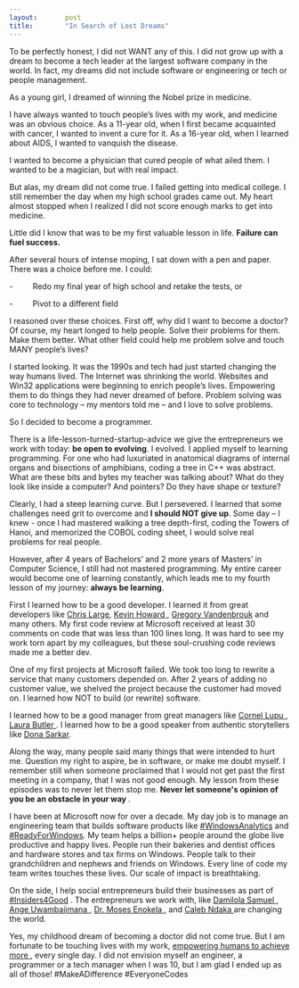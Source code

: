 ```yaml
---
layout:       post
title:        "In Search of Lost Dreams"
---
```

<p>
  To be perfectly honest, I did not WANT any of this. I did not grow up
  with a dream to become a tech leader at the largest software company in
  the world. In fact, my dreams did not include software or engineering or
  tech or people management.
</p>
<p>As a young girl, I dreamed of winning the Nobel prize in medicine.</p>
<p>
  I have always wanted to touch people’s lives with my work, and medicine
  was an obvious choice. As a 11-year old, when I first became acquainted
  with cancer, I wanted to invent a cure for it. As a 16-year old, when I
  learned about AIDS, I wanted to vanquish the disease.
</p>
<p>
  I wanted to become a physician that cured people of what ailed them. I
  wanted to be a magician, but with real impact.
</p>
<p>
  But alas, my dream did not come true. I failed getting into medical
  college. I still remember the day when my high school grades came out.
  My heart almost stopped when I realized I did not score enough marks to
  get into medicine.
</p>

<p>
  Little did I know that was to be my first valuable lesson in life.
  <strong>Failure can fuel success.</strong>
</p>
<p>
  After several hours of intense moping, I sat down with a pen and paper.
  There was a choice before me. I could:
</p>
<p>
  -&nbsp;&nbsp;&nbsp;&nbsp;&nbsp;&nbsp;&nbsp;&nbsp;&nbsp;Redo my final
  year of high school and retake the tests, or
</p>
<p>
  -&nbsp;&nbsp;&nbsp;&nbsp;&nbsp;&nbsp;&nbsp;&nbsp;&nbsp;Pivot to a
  different field
</p>
<p>
  I reasoned over these choices. First off, why did I want to become a
  doctor? Of course, my heart longed to help people. Solve their problems
  for them. Make them better. What other field could help me problem solve
  and touch MANY people’s lives?
</p>
<p>
  I started looking. It&nbsp;was the 1990s and tech had just started
  changing the way humans lived. The Internet was shrinking the world.
  Websites and Win32 applications were beginning to enrich people’s lives.
  Empowering them to do things they had never dreamed of before. Problem
  solving was core to technology – my mentors told me – and I love to
  solve problems.
</p>
<p>So I decided to become a programmer.</p>
<p>
  There is a life-lesson-turned-startup-advice we give the entrepreneurs
  we work with today: <strong>be open to evolving</strong>. I evolved. I
  applied myself to learning programming. For one who had luxuriated in
  anatomical diagrams of internal organs and bisections of amphibians,
  coding a tree in C++ was abstract. What are these bits and bytes my
  teacher was talking about? What do they look like<strong> </strong>
  inside a computer? And pointers? Do they have shape or texture?
</p>
<p>
  Clearly, I had a steep learning curve. But I persevered. I learned that
  some challenges need grit to overcome and
  <strong>I should NOT give up</strong>. Some day – I knew - once I had
  mastered walking a tree depth-first, coding the Towers of Hanoi, and
  memorized the COBOL coding sheet, I would solve real problems for real
  people.
</p>
<p>
  However, after 4 years of Bachelors’ and 2 more years of Masters’ in
  Computer Science, I still had not mastered programming. My entire career
  would become one of learning constantly, which leads me to my fourth
  lesson of my journey: <strong>always be learning</strong>.
</p>
<p>
  First I learned how to be a good developer. I learned it from great
  developers like
  <a href="https://www.linkedin.com/in/largechris/">Chris Large</a>,
  <a href="https://www.linkedin.com/in/kevin-howard-1494a22/">
    Kevin Howard
  </a>
  , <a href="https://www.linkedin.com/in/gregvdb/">Gregory Vandenbrouk</a>
  and many others. My first code review at Microsoft received at least 30
  comments on code that was less than 100 lines long. It was hard to see
  my work torn apart by my colleagues, but these soul-crushing code
  reviews made me a better dev.
</p>
<p>
  One of my first projects at Microsoft failed. We took too long to
  rewrite a service that many customers depended on. After 2 years of
  adding no customer value, we shelved the project because the customer
  had moved on. I learned how NOT to build (or rewrite) software.
</p>
<p>
  I learned how to be a good manager from great managers like
  <a href="https://www.linkedin.com/in/cornel-lupu-49689934/">
    Cornel Lupu
  </a>
  ,
  <a href="https://www.linkedin.com/in/laura-butler-86843060/">
    Laura Butler
  </a>
  . I learned how to be a good speaker from authentic storytellers like
  <a href="https://www.linkedin.com/in/donasarkar/">Dona Sarkar</a>.
</p>
<p>
  Along the way, many people said many things that were intended to hurt
  me. Question my right to aspire, be in software, or make me doubt
  myself. I remember still when someone proclaimed that I would not get
  past the first meeting in a company, that I was not good enough. My
  lesson from these episodes was to never let them stop me.
  <strong>
    Never let someone's opinion of you be an obstacle in your way
  </strong>
  .
</p>
<p>
  I have been at Microsoft now for over a decade. My day job is to manage
  an engineering team that builds software products like
  <a href="http://aka.ms/windowsanalytics">#WindowsAnalytics</a> and
  <a href="http://aka.ms/readyforwindows">#ReadyForWindows</a>. My team
  helps a billion+ people around the globe live productive and happy
  lives. People run their bakeries and dentist offices and hardware stores
  and tax firms on Windows. People talk to their grandchildren and nephews
  and friends on Windows. Every line of code my team writes touches these
  lives. Our scale of impact is breathtaking.
</p>
<p>
  On the side, I help social entrepreneurs build their businesses as part
  of <a href="http://windowsinsiders.azurewebsites.net">#Insiders4Good</a>
  . The entrepreneurs we work with, like
  <a href="https://insider.windows.com/en-us/fellows/damilola-samuel/">
    Damilola Samuel
  </a>
  ,
  <a href="https://insider.windows.com/en-us/fellows/ange-uwambajimana/">
    Ange Uwambajimana
  </a>
  ,
  <a href="https://insider.windows.com/en-us/fellows/moses-owoicho-enokela/">
    Dr. Moses Enokela
  </a>
  , and
  <a href="https://insider.windows.com/en-us/fellows/caleb-ndaka">
    Caleb Ndaka
  </a>
  are changing the world.
</p>

<p>
  Yes, my childhood dream of becoming a doctor did not come true. But I am
  fortunate to be touching lives with my work,
  <a href="https://www.microsoft.com/en-us/about/default.aspx">
    empowering humans to achieve more
  </a>
  , every single day. I did not envision myself an engineer, a programmer
  or a tech manager when I was 10, but I am glad I ended up as all of
  those! #MakeADifference #EveryoneCodes
</p>